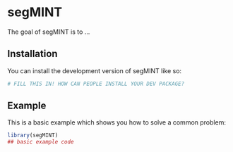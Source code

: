 
# segMINT

<!-- badges: start -->
<!-- badges: end -->

The goal of segMINT is to ...

## Installation

You can install the development version of segMINT like so:

``` r
# FILL THIS IN! HOW CAN PEOPLE INSTALL YOUR DEV PACKAGE?
```

## Example

This is a basic example which shows you how to solve a common problem:

``` r
library(segMINT)
## basic example code
```

